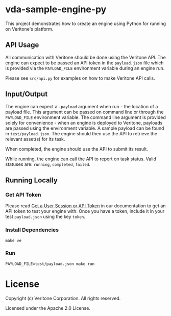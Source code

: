 # vda-sample-engine-py

This project demonstrates how to create an engine using Python for running on Veritone's platform.

## API Usage

All communication with Veritone should be done using the Veritone API. The engine can expect to be passed an API token in the `payload.json` file which is provided via the `PAYLOAD_FILE` environment variable during an engine run.

Please see `src/api.py` for examples on how to make Veritone API calls.

## Input/Output

The engine can expect a `-payload` argument when run - the location of a payload file. This argument can be passed on command line or through the `PAYLOAD_FILE` environment variable. The command line argument is provided solely for convenience - when an engine is deployed to Veritone, payloads are passed using the environment variable. A sample payload can be found in `test/payload.json`. The engine should then use the API to retrieve the relevant asset(s) for its task.

When completed, the engine should use the API to submit its result.

While running, the engine can call the API to report on task status. Valid statuses are: `running`, `completed`, `failed`.

## Running Locally

### Get API Token

Please read [Get a User Session or API Token](https://veritone-developer.atlassian.net/wiki/spaces/DOC/pages/13959365/Get+a+User+Session+or+API+Token) in our documentation to get an API token to test your engine with. Once you have a token, include it in your test `payload.json` using the key `token`.

### Install Dependencies

```
make ve
```

### Run

```
PAYLOAD_FILE=test/payload.json make run
```

# License
Copyright (c) Veritone Corporation. All rights reserved.

Licensed under the Apache 2.0 License.
